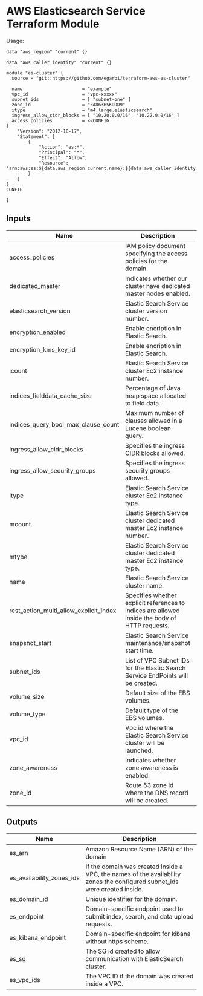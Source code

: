 AWS Elasticsearch Service Terraform Module
==========================================

Usage:

```hcl
data "aws_region" "current" {}

data "aws_caller_identity" "current" {}

module "es-cluster" {
  source = "git::https://github.com/egarbi/terraform-aws-es-cluster"

  name                      = "example"
  vpc_id                    = "vpc-xxxxx"
  subnet_ids                = [ "subnet-one" ]
  zone_id                   = "ZA863HSKDDD9"
  itype                     = "m4.large.elasticsearch"
  ingress_allow_cidr_blocks = [ "10.20.0.0/16", "10.22.0.0/16" ]
  access_policies           = <<CONFIG
{
    "Version": "2012-10-17",
    "Statement": [
        {
            "Action": "es:*",
            "Principal": "*",
            "Effect": "Allow",
            "Resource": "arn:aws:es:${data.aws_region.current.name}:${data.aws_caller_identity.current.account_id}:domain/example/*"
        }
    ]
}
CONFIG

}
```

## Inputs

| Name | Description | Type | Default | Required |
|------|-------------|:----:|:-----:|:-----:|
| access\_policies | IAM policy document specifying the access policies for the domain. | string | `""` | no |
| dedicated\_master | Indicates whether our cluster have dedicated master nodes enabled. | string | `"false"` | no |
| elasticsearch\_version | Elastic Search Service cluster version number. | string | `"5.5"` | no |
| encryption\_enabled | Enable encription in Elastic Search. | string | `"false"` | no |
| encryption\_kms\_key\_id | Enable encription in Elastic Search. | string | `""` | no |
| icount | Elastic Search Service cluster Ec2 instance number. | string | `"1"` | no |
| indices\_fielddata\_cache\_size | Percentage of Java heap space allocated to field data. | string | `""` | no |
| indices\_query\_bool\_max\_clause\_count | Maximum number of clauses allowed in a Lucene boolean query. | string | `"1024"` | no |
| ingress\_allow\_cidr\_blocks | Specifies the ingress CIDR blocks allowed. | list | `<list>` | no |
| ingress\_allow\_security\_groups | Specifies the ingress security groups allowed. | list | `<list>` | no |
| itype | Elastic Search Service cluster Ec2 instance type. | string | `"m4.large.elasticsearch"` | no |
| mcount | Elastic Search Service cluster dedicated master Ec2 instance number. | string | `"0"` | no |
| mtype | Elastic Search Service cluster dedicated master Ec2 instance type. | string | `""` | no |
| name | Elastic Search Service cluster name. | string | n/a | yes |
| rest\_action\_multi\_allow\_explicit\_index | Specifies whether explicit references to indices are allowed inside the body of HTTP requests. | string | `"true"` | no |
| snapshot\_start | Elastic Search Service maintenance/snapshot start time. | string | `"0"` | no |
| subnet\_ids | List of VPC Subnet IDs for the Elastic Search Service EndPoints will be created. | list | n/a | yes |
| volume\_size | Default size of the EBS volumes. | string | `"35"` | no |
| volume\_type | Default type of the EBS volumes. | string | `"gp2"` | no |
| vpc\_id | Vpc id where the Elastic Search Service cluster will be launched. | string | n/a | yes |
| zone\_awareness | Indicates whether zone awareness is enabled. | string | `"false"` | no |
| zone\_id | Route 53 zone id where the DNS record will be created. | string | `""` | no |

## Outputs
| Name | Description |
|------|-------------|
| es\_arn | Amazon Resource Name (ARN) of the domain |
| es\_availability\_zones\_ids | If the domain was created inside a VPC, the names of the availability zones the configured subnet_ids were created inside. |
| es\_domain\_id | Unique identifier for the domain. |
| es\_endpoint | Domain-specific endpoint used to submit index, search, and data upload requests. |
| es\_kibana\_endpoint | Domain-specific endpoint for kibana without https scheme. |
| es\_sg | The SG id created to allow communication with ElasticSearch cluster. |
| es\_vpc\_ids | The VPC ID if the domain was created inside a VPC. |
